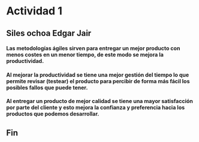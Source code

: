 # Actividad 1
## Siles ochoa Edgar Jair

#### Las metodologías ágiles sirven para entregar un mejor producto con menos costes en un menor tiempo, de este modo se mejora la productividad. 

#### Al mejorar la productividad se tiene una mejor gestión del tiempo lo que permite revisar (testear) el producto para percibir de forma más fácil los posibles fallos que puede tener.

#### Al entregar un producto de mejor calidad se tiene una mayor satisfacción por parte del cliente y esto mejora la confianza y preferencia hacia los productos que podemos desarrollar. 

## Fin
